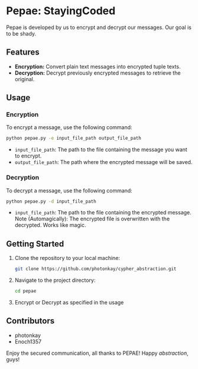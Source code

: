 # Pepae: StayingCoded

Pepae is developed by us to encrypt and decrypt our messages. Our goal is to be shady.

## Features
- **Encryption:** Convert plain text messages into encrypted tuple texts.
- **Decryption:** Decrypt previously encrypted messages to retrieve the original.

## Usage

### Encryption
To encrypt a message, use the following command:

```bash
python pepae.py -e input_file_path output_file_path
```

- `input_file_path`: The path to the file containing the message you want to encrypt.
- `output_file_path`: The path where the encrypted message will be saved.

### Decryption
To decrypt a message, use the following command:

```bash
python pepae.py -d input_file_path
```

- `input_file_path`: The path to the file containing the encrypted message.
Note (Automagically): The encrypted file is overwritten with the decrypted. Works like magic.

## Getting Started

1. Clone the repository to your local machine:

    ```bash
    git clone https://github.com/photonkay/cypher_abstraction.git
    ```

2. Navigate to the project directory:

    ```bash
    cd pepae
    ```

3. Encrypt or Decrypt as specified in the usage


## Contributors
- photonkay
- Enoch1357

Enjoy the secured communication, all thanks to PEPAE! Happy *abstraction*, guys!
